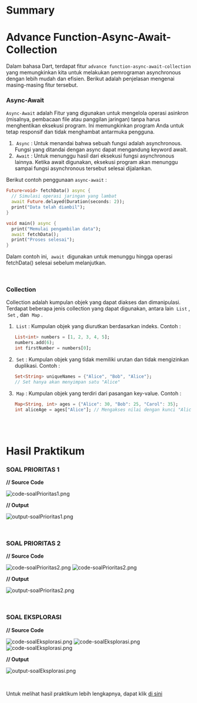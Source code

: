 # Summary 

# Advance Function-Async-Await-Collection

Dalam bahasa Dart, terdapat fitur `advance function-async-await-collection` yang memungkinkan kita untuk melakukan pemrograman asynchronous dengan lebih mudah dan efisien. Berikut adalah penjelasan mengenai masing-masing fitur tersebut.

### **Async-Await**
`Async-Await` adalah Fitur yang digunakan untuk mengelola operasi asinkron (misalnya, pembacaan file atau panggilan jaringan) tanpa harus menghentikan eksekusi program. Ini memungkinkan program Anda untuk tetap responsif dan tidak menghambat antarmuka pengguna.
1. &nbsp;`Async`&nbsp;: Untuk menandai bahwa sebuah fungsi adalah asynchronous. Fungsi yang ditandai dengan async dapat mengandung keyword await.
2. &nbsp;`Await`&nbsp;: Untuk menunggu hasil dari eksekusi fungsi asynchronous lainnya. Ketika await digunakan, eksekusi program akan menunggu sampai fungsi asynchronous tersebut selesai dijalankan.  

Berikut contoh penggunaan `async-await` :  
```dart
Future<void> fetchData() async {
  // Simulasi operasi jaringan yang lambat
  await Future.delayed(Duration(seconds: 2));
  print("Data telah diambil");
}

void main() async {
  print("Memulai pengambilan data");
  await fetchData();
  print("Proses selesai");
}
```
Dalam contoh ini, &nbsp;`await`&nbsp; digunakan untuk menunggu hingga operasi fetchData() selesai sebelum melanjutkan.

<br>

### **Collection**
Collection adalah kumpulan objek yang dapat diakses dan dimanipulasi. Terdapat beberapa jenis collection yang dapat digunakan, antara lain &nbsp;`List`&nbsp;, &nbsp;`Set`&nbsp;, dan &nbsp;`Map`&nbsp;.
1. &nbsp;`List`&nbsp;: Kumpulan objek yang diurutkan berdasarkan indeks. Contoh :  
   ```dart
   List<int> numbers = [1, 2, 3, 4, 5];
   numbers.add(6);
   int firstNumber = numbers[0];
   ```
2. &nbsp;`Set`&nbsp;: Kumpulan objek yang tidak memiliki urutan dan tidak mengizinkan duplikasi. Contoh :  
   ```dart
   Set<String> uniqueNames = {"Alice", "Bob", "Alice"};
   // Set hanya akan menyimpan satu "Alice"
   ```
3. &nbsp;`Map`&nbsp;: Kumpulan objek yang terdiri dari pasangan key-value. Contoh :  
   ```dart
   Map<String, int> ages = {"Alice": 30, "Bob": 25, "Carol": 35};
   int aliceAge = ages["Alice"]; // Mengakses nilai dengan kunci "Alice"
   ```

<br><br>

# Hasil Praktikum

### **SOAL PRIORITAS 1**
**// Source Code**

![code-soalPrioritas1.png](../1.%20Branching-Looping-Function/screenshot/code-soalPrioritas1.png)

**// Output**

![output-soalPrioritas1.png](screenshot/output-soalPrioritas1.png)

<br>

### **SOAL PRIORITAS 2**

**// Source Code**

![code-soalPrioritas2.png](screenshot/code-soalPrioritas2-1.png)
![code-soalPrioritas2.png](screenshot/code-soalPrioritas2-2.png)

**// Output**

![output-soalPrioritas2.png](screenshot/output-soalPrioritas2.png)

<br>

### **SOAL EKSPLORASI**

**// Source Code**

![code-soalEksplorasi.png](screenshot/code-soalEksplorasi-1.png)
![code-soalEksplorasi.png](screenshot/code-soalEksplorasi-2.png)
![code-soalEksplorasi.png](screenshot/code-soalEksplorasi-3.png)

**// Output**

![output-soalEksplorasi.png](screenshot/output-soalEksplorasi.png)

<br>

Untuk melihat hasil praktikum lebih lengkapnya, dapat klik [di sini](https://github.com/aryaptradji/flutter_Muhammad-Aryaputra-Adji/tree/master/Minggu-2/2.%20Advance%20Function-Async-Await-Collection/praktikum)